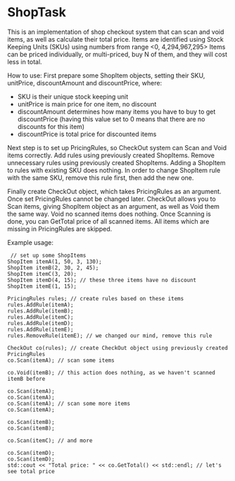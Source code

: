 # ShopTask

This is an implementation of shop checkout system that can scan and void items, as well as calculate their total price.
Items are identified using Stock Keeping Units (SKUs) using numbers from range <0, 4,294,967,295>
Items can be priced individually, or multi-priced, buy N of them, and they will cost less in total.

How to use:
First prepare some ShopItem objects, setting their SKU, unitPrice, discountAmount and discountPrice, where:
- SKU is their unique stock keeping unit
- unitPrice is main price for one item, no discount
- discountAmount determines how many items you have to buy to get discountPrice (having this value set to 0 means that there are no discounts for this item)
- discountPrice is total price for discounted items

Next step is to set up PricingRules, so CheckOut system can Scan and Void items correctly.
Add rules using previously created ShopItems.
Remove unnecessary rules using previously created ShopItems.
Adding a ShopItem to rules with existing SKU does nothing. In order to change ShopItem rule with the same SKU, remove this rule first, then add the new one.

Finally create CheckOut object, which takes PricingRules as an argument. Once set PricingRules cannot be changed later.
CheckOut allows you to Scan items, giving ShopItem object as an argument, as well as Void them the same way.
Void no scanned items does nothing.
Once Scanning is done, you can GetTotal price of all scanned items. All items which are missing in PricingRules are skipped.

Example usage:

 	 // set up some ShopItems
	ShopItem itemA(1, 50, 3, 130);
	ShopItem itemB(2, 30, 2, 45);
	ShopItem itemC(3, 20);
	ShopItem itemD(4, 15); // these three items have no discount
	ShopItem itemE(1, 15);

	PricingRules rules; // create rules based on these items
	rules.AddRule(itemA);
	rules.AddRule(itemB);
	rules.AddRule(itemC);
	rules.AddRule(itemD);
	rules.AddRule(itemE);
	rules.RemoveRule(itemE); // we changed our mind, remove this rule

	CheckOut co(rules); // create CheckOut object using previously created PricingRules
	co.Scan(itemA); // scan some items

	co.Void(itemB); // this action does nothing, as we haven't scanned itemB before

	co.Scan(itemA);
	co.Scan(itemA);
	co.Scan(itemA); // scan some more items
	co.Scan(itemA);

	co.Scan(itemB);
	co.Scan(itemB);

	co.Scan(itemC); // and more

	co.Scan(itemD);
	co.Scan(itemD);
	std::cout << "Total price: " << co.GetTotal() << std::endl; // let's see total price
